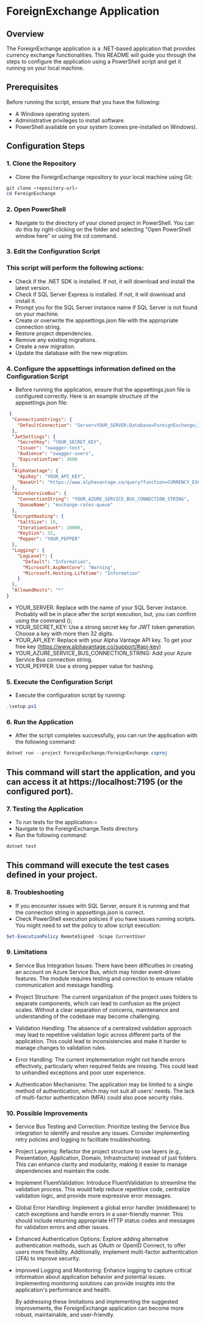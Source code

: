# ForeignExchange Application

## Overview
The ForeignExchange application is a .NET-based application that provides currency exchange functionalities. This README will guide you through the steps to configure the application using a PowerShell script and get it running on your local machine.

## Prerequisites
Before running the script, ensure that you have the following:

- A Windows operating system.
- Administrative privileges to install software.
- PowerShell available on your system (comes pre-installed on Windows).

## Configuration Steps

### 1. Clone the Repository
 - Clone the ForeignExchange repository to your local machine using Git:

```powershell
git clone <repository-url>
cd ForeignExchange
```

### 2. Open PowerShell
 - Navigate to the directory of your cloned project in PowerShell. You can do this by right-clicking on the folder and selecting “Open PowerShell window here” or using the cd command.

### 3. Edit the Configuration Script
### This script will perform the following actions:

- Check if the .NET SDK is installed. If not, it will download and install the latest version.
- Check if SQL Server Express is installed. If not, it will download and install it.
- Prompt you for the SQL Server instance name if SQL Server is not found on your machine.
- Create or overwrite the appsettings.json file with the appropriate connection string.
- Restore project dependencies.
- Remove any existing migrations.
- Create a new migration.
- Update the database with the new migration.

### 4. Configure the appsettings information defined on the Configuration Script

 - Before running the application, ensure that the appsettings.json file is configured correctly. Here is an example structure of the appsettings.json file:
```json
 {
  "ConnectionStrings": {
    "DefaultConnection": "Server=YOUR_SERVER;Database=ForeignExchange;Integrated Security=True;TrustServerCertificate=True;"
  },
  "JwtSettings": {
    "SecretKey": "YOUR_SECRET_KEY",
    "Issuer": "swagger-test",
    "Audience": "swagger-users",
    "ExpirationTime": 3600
  },
  "AlphaVantage": {
    "ApiKey": "YOUR_API_KEY",
    "BaseUrl": "https://www.alphavantage.co/query?function=CURRENCY_EXCHANGE_RATE&from_currency={0}&to_currency={1}&apikey={2}"
  },
  "AzureServiceBus": {
    "ConnectionString": "YOUR_AZURE_SERVICE_BUS_CONNECTION_STRING",
    "QueueName": "exchange-rates-queue"
  },
  "EncryptHashing": {
    "SaltSize": 16,
    "IterationCount": 10000,
    "KeySize": 32,
    "Pepper": "YOUR_PEPPER"
  },
  "Logging": {
    "LogLevel": {
      "Default": "Information",
      "Microsoft.AspNetCore": "Warning",
      "Microsoft.Hosting.Lifetime": "Information"
    }
  },
  "AllowedHosts": "*"
}
```

- YOUR_SERVER: Replace with the name of your SQL Server instance. Probably will be in place after the script execution, but, you can confirm using the command ();
- YOUR_SECRET_KEY: Use a strong secret key for JWT token generation. Choose a key with more then 32 digits.
- YOUR_API_KEY: Replace with your Alpha Vantage API key. To get your free key (https://www.alphavantage.co/support/#api-key)
- YOUR_AZURE_SERVICE_BUS_CONNECTION_STRING: Add your Azure Service Bus connection string.
- YOUR_PEPPER: Use a strong pepper value for hashing.

### 5. Execute the Configuration Script
 - Execute the configuration script by running:

```powershell
.\setup.ps1
```

### 6. Run the Application
 - After the script completes successfully, you can run the application with the following command:

```powershell
dotnet run --project ForeignExchange/ForeignExchange.csproj
```

## This command will start the application, and you can access it at https://localhost:7195 (or the configured port).

### 7. Testing the Application
- To run tests for the application:=
- Navigate to the ForeignExchange.Tests directory.
- Run the following command:

```powershell
dotnet test
```

## This command will execute the test cases defined in your project.

### 8. Troubleshooting
- If you encounter issues with SQL Server, ensure it is running and that the connection string in appsettings.json is correct.
- Check PowerShell execution policies if you have issues running scripts. You might need to set the policy to allow script execution:

```powershell
Set-ExecutionPolicy RemoteSigned -Scope CurrentUser
```

### 9. Limitations
 - Service Bus Integration Issues:
    There have been difficulties in creating an account on Azure Service Bus, which may hinder event-driven features. The module requires testing and correction to ensure reliable communication and message handling.
 
 - Project Structure:
    The current organization of the project uses folders to separate components, which can lead to confusion as the project scales. Without a clear separation of concerns, maintenance and understanding of the codebase may become challenging.

 - Validation Handling:
    The absence of a centralized validation approach may lead to repetitive validation logic across different parts of the application. This could lead to inconsistencies and make it harder to manage changes to validation rules.
 - Error Handling:
    The current implementation might not handle errors effectively, particularly when required fields are missing. This could lead to unhandled exceptions and poor user experience.

 - Authentication Mechanisms:
    The application may be limited to a single method of authentication, which may not suit all users' needs. The lack of multi-factor authentication (MFA) could also pose security risks.

### 10. Possible Improvements
 - Service Bus Testing and Correction:
    Prioritize testing the Service Bus integration to identify and resolve any issues. Consider implementing retry policies and logging to facilitate troubleshooting.

 - Project Layering:
    Refactor the project structure to use layers (e.g., Presentation, Application, Domain, Infrastructure) instead of just folders. This can enhance clarity and modularity, making it easier to manage dependencies and maintain the code.

 - Implement FluentValidation:
    Introduce FluentValidation to streamline the validation process. This would help reduce repetitive code, centralize validation logic, and provide more expressive error messages.

 - Global Error Handling:
    Implement a global error handler (middleware) to catch exceptions and handle errors in a user-friendly manner. This should include returning appropriate HTTP status codes and messages for validation errors and other issues.

 - Enhanced Authentication Options:
    Explore adding alternative authentication methods, such as OAuth or OpenID Connect, to offer users more flexibility. Additionally, implement multi-factor authentication (2FA) to improve security.

 - Improved Logging and Monitoring:
    Enhance logging to capture critical information about application behavior and potential issues. Implementing monitoring solutions can provide insights into the application's performance and health.

    By addressing these limitations and implementing the suggested improvements, the ForeignExchange application can become more robust, maintainable, and user-friendly.
